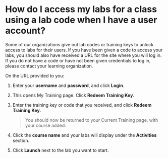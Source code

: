 # How do I access my labs for a class using a lab code when I have a user account?

Some of our organizations give out lab codes or training keys to unlock access to labs for their users. If you have been given a code to access your labs, you should also have received a URL for the site where you will log in. If you do not have a code or have not been given credentials to log in, please contact your learning organization.

On the URL provided to you:
1. Enter your **username** and **password**, and click **Login**.
1. This opens My Training page. Click **Redeem Training Key**.
1. Enter the training key or code that you received, and click **Redeem Training Key**.

    > You should now be returned to your Current Training page, with your course added. 

1. Click the **course name** and your labs will display under the **Activities** section.
1. Click **Launch** next to the lab you want to start. 
